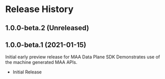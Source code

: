 # Release History

## 1.0.0-beta.2 (Unreleased)


## 1.0.0-beta.1 (2021-01-15)

Initial early preview release for MAA Data Plane SDK Demonstrates use of the machine generated MAA APIs.

- Initial Release

